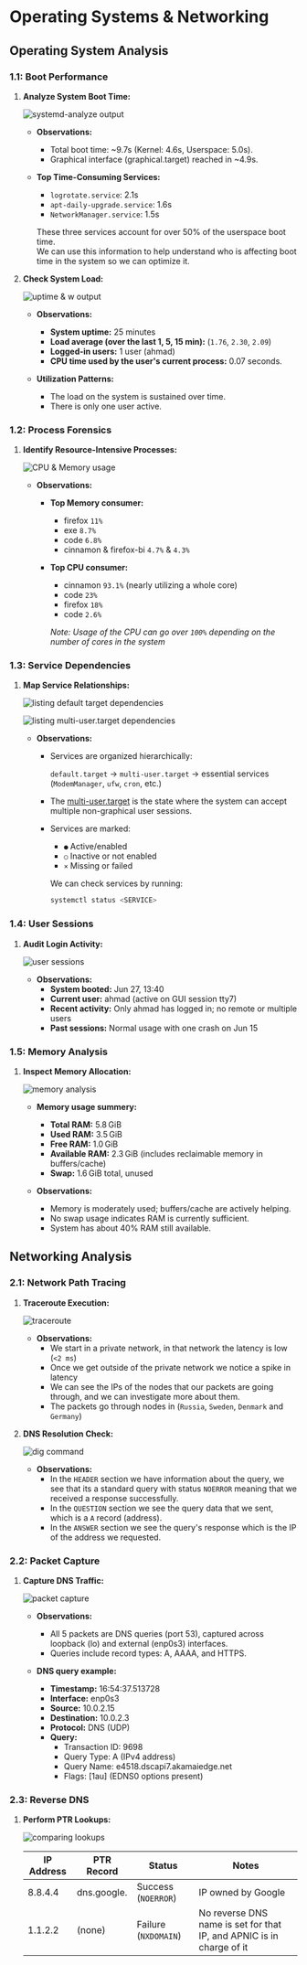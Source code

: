 # Operating Systems & Networking

## Operating System Analysis

### 1.1: Boot Performance

1. **Analyze System Boot Time:**

    ![systemd-analyze output](src/systemd-analyze.png)

    * **Observations:**
        * Total boot time: ~9.7s (Kernel: 4.6s,  Userspace: 5.0s).
        * Graphical interface (graphical.target) reached in ~4.9s.

    * **Top Time-Consuming Services:**

        * `logrotate.service`: 2.1s
        * `apt-daily-upgrade.service`: 1.6s
        * `NetworkManager.service`: 1.5s

        These three services account for over 50% of the userspace boot time.\
        We can use this information to help understand who is affecting boot time in the system so we can optimize it.

2. **Check System Load:**

    ![uptime & w output](src/uptime&w.png)

    * **Observations:**
      * **System uptime:** 25 minutes
      * **Load average (over the last 1, 5, 15 min):** (`1.76`, `2.30`, `2.09`)
      * **Logged-in users:** 1 user (ahmad)
      * **CPU time used by the user's current process:** 0.07 seconds.

    * **Utilization Patterns:**
      * The load on the system is sustained over time.
      * There is only one user active.

### 1.2: Process Forensics

1. **Identify Resource-Intensive Processes:**

    ![CPU & Memory usage](src/mem&cpu.png)

    * **Observations:**
      * **Top Memory consumer:**
        * firefox `11%`
        * exe `8.7%`
        * code `6.8%`
        * cinnamon & firefox-bi `4.7%` & `4.3%`
      * **Top CPU consumer:**
        * cinnamon `93.1%` (nearly utilizing a whole core)
        * code `23%`
        * firefox `18%`
        * code `2.6%`

        *Note: Usage of the CPU can go over `100%` depending on the number of cores in the system*

### 1.3: Service Dependencies

1. **Map Service Relationships:**

    ![listing default target dependencies](src/list-dependencies1.png)

    ![listing multi-user.target dependencies](src/list-dependencies2.png)

    * **Observations:**
      * Services are organized hierarchically:

        `default.target` → `multi-user.target` → essential services (`ModemManager`, `ufw`, `cron`, etc.)

      * The [multi-user.target](https://www.baeldung.com/linux/systemd-target-multi-user#the-multi-user-target) is the state where the system can accept multiple non-graphical user sessions.

      * Services are marked:
        * `●` Active/enabled
        * `○` Inactive or not enabled
        * `×` Missing or failed

        We can check services by running:

        ```bash
        systemctl status <SERVICE>
        ```

### 1.4: User Sessions

1. **Audit Login Activity:**

    ![user sessions](src/user-sessions.png)

    * **Observations:**
      * **System booted:** Jun 27, 13:40
      * **Current user:** ahmad (active on GUI session tty7)
      * **Recent activity:** Only ahmad has logged in; no remote or multiple users
      * **Past sessions:** Normal usage with one crash on Jun 15

### 1.5: Memory Analysis

1. **Inspect Memory Allocation:**

    ![memory analysis](src/memory-analysis.png)

    * **Memory usage summery:**
      * **Total RAM:** 5.8 GiB
      * **Used RAM:** 3.5 GiB
      * **Free RAM:** 1.0 GiB
      * **Available RAM:** 2.3 GiB (includes reclaimable memory in buffers/cache)
      * **Swap:** 1.6 GiB total, unused

    * **Observations:**
      * Memory is moderately used; buffers/cache are actively helping.
      * No swap usage indicates RAM is currently sufficient.
      * System has about 40% RAM still available.

## Networking Analysis

### 2.1: Network Path Tracing

1. **Traceroute Execution:**

    ![traceroute](src/traceroute.png)

    * **Observations:**
      * We start in a private network, in that network the latency is low (`<2 ms`)
      * Once we get outside of the private network we notice a spike in latency
      * We can see the IPs of the nodes that our packets are going through, and we can investigate more about them.
      * The packets go through nodes in (`Russia`, `Sweden`, `Denmark` and `Germany`)

2. **DNS Resolution Check:**

    ![dig command](src/dig.png)

    * **Observations:**
      * In the `HEADER` section we have information about the query, we see that its a standard query with status `NOERROR` meaning that we received a response successfully.
      * In the `QUESTION` section we see the query data that we sent, which is a `A` record (address).
      * In the `ANSWER` section we see the query's response which is the IP of the address we requested.

### 2.2: Packet Capture

1. **Capture DNS Traffic:**

    ![packet capture](src/packet-capture.png)

    * **Observations:**
      * All 5 packets are DNS queries (port 53), captured across loopback (lo) and external (enp0s3) interfaces.
      * Queries include record types: A, AAAA, and HTTPS.

    * **DNS query example:**
      * **Timestamp:** 16:54:37.513728
      * **Interface:** enp0s3
      * **Source:** 10.0.2.15
      * **Destination:** 10.0.2.3
      * **Protocol:** DNS (UDP)
      * **Query:**
        * Transaction ID: 9698
        * Query Type: A (IPv4 address)
        * Query Name: e4518.dscapi7.akamaiedge.net
        * Flags: [1au] (EDNS0 options present)

### 2.3: Reverse DNS

1. **Perform PTR Lookups:**

    ![comparing lookups](src/dig2.png)

    | IP Address | PTR Record      | Status   | Notes                                                              |
    |------------|------------------|----------|--------------------------------------------------------------------|
    | 8.8.4.4    | dns.google.      | Success (`NOERROR`)  | IP owned by Google           |
    | 1.1.2.2    | (none)           | Failure (`NXDOMAIN`) | No reverse DNS name is set for that IP, and APNIC is in charge of it     |
